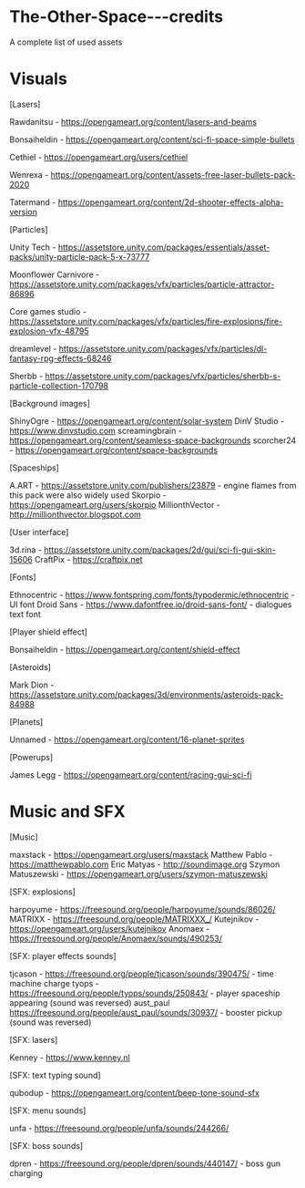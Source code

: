 # The-Other-Space---credits
A complete list of used assets

# Visuals

[Lasers]

Rawdanitsu - https://opengameart.org/content/lasers-and-beams

Bonsaiheldin - https://opengameart.org/content/sci-fi-space-simple-bullets

Cethiel - https://opengameart.org/users/cethiel

Wenrexa - https://opengameart.org/content/assets-free-laser-bullets-pack-2020

Tatermand - https://opengameart.org/content/2d-shooter-effects-alpha-version

[Particles]

Unity Tech - https://assetstore.unity.com/packages/essentials/asset-packs/unity-particle-pack-5-x-73777

Moonflower Carnivore - https://assetstore.unity.com/packages/vfx/particles/particle-attractor-86896

Core games studio - https://assetstore.unity.com/packages/vfx/particles/fire-explosions/fire-explosion-vfx-48795

dreamlevel - https://assetstore.unity.com/packages/vfx/particles/dl-fantasy-rpg-effects-68246

Sherbb - https://assetstore.unity.com/packages/vfx/particles/sherbb-s-particle-collection-170798

[Background images]

ShinyOgre - https://opengameart.org/content/solar-system
DinV Studio - https://www.dinvstudio.com
screamingbrain - https://opengameart.org/content/seamless-space-backgrounds
scorcher24 - https://opengameart.org/content/space-backgrounds

[Spaceships]

A.ART - https://assetstore.unity.com/publishers/23879 - engine flames from this pack were also widely used
Skorpio - https://opengameart.org/users/skorpio
MillionthVector - http://millionthvector.blogspot.com

[User interface]

3d.rina - https://assetstore.unity.com/packages/2d/gui/sci-fi-gui-skin-15606
CraftPix - https://craftpix.net

[Fonts]

Ethnocentric - https://www.fontspring.com/fonts/typodermic/ethnocentric - UI font
Droid Sans - https://www.dafontfree.io/droid-sans-font/ - dialogues text font

[Player shield effect]

Bonsaiheldin - https://opengameart.org/content/shield-effect

[Asteroids]

Mark Dion - https://assetstore.unity.com/packages/3d/environments/asteroids-pack-84988

[Planets]

Unnamed - https://opengameart.org/content/16-planet-sprites

[Powerups]

James Legg - https://opengameart.org/content/racing-gui-sci-fi

# Music and SFX

[Music]

maxstack - https://opengameart.org/users/maxstack
Matthew Pablo - https://matthewpablo.com
Eric Matyas - http://soundimage.org
Szymon Matuszewski - https://opengameart.org/users/szymon-matuszewski

[SFX: explosions]

harpoyume - https://freesound.org/people/harpoyume/sounds/86026/
MATRIXX - https://freesound.org/people/MATRIXXX_/
Kutejnikov - https://opengameart.org/users/kutejnikov
Anomaex - https://freesound.org/people/Anomaex/sounds/490253/

[SFX: player effects sounds]

tjcason - https://freesound.org/people/tjcason/sounds/390475/ - time machine charge
tyops - https://freesound.org/people/tyops/sounds/250843/ - player spaceship appearing (sound was reversed)
aust_paul https://freesound.org/people/aust_paul/sounds/30937/ - booster pickup (sound was reversed)

[SFX: lasers]

Kenney - https://www.kenney.nl

[SFX: text typing sound]

qubodup - https://opengameart.org/content/beep-tone-sound-sfx

[SFX: menu sounds]

unfa - https://freesound.org/people/unfa/sounds/244266/

[SFX: boss sounds]

dpren - https://freesound.org/people/dpren/sounds/440147/ - boss gun charging
